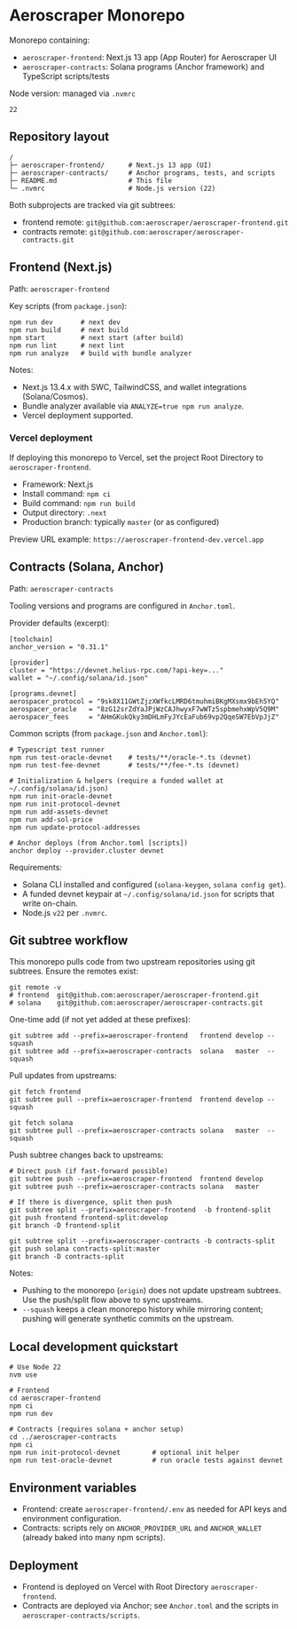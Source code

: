 # Aeroscraper Monorepo

Monorepo containing:

- `aeroscraper-frontend`: Next.js 13 app (App Router) for Aeroscraper UI
- `aeroscraper-contracts`: Solana programs (Anchor framework) and TypeScript scripts/tests

Node version: managed via `.nvmrc`

```
22
```

## Repository layout

```
/
├─ aeroscraper-frontend/      # Next.js 13 app (UI)
├─ aeroscraper-contracts/     # Anchor programs, tests, and scripts
├─ README.md                  # This file
└─ .nvmrc                     # Node.js version (22)
```

Both subprojects are tracked via git subtrees:

- frontend remote: `git@github.com:aeroscraper/aeroscraper-frontend.git`
- contracts remote: `git@github.com:aeroscraper/aeroscraper-contracts.git`

## Frontend (Next.js)

Path: `aeroscraper-frontend`

Key scripts (from `package.json`):

```
npm run dev       # next dev
npm run build     # next build
npm start         # next start (after build)
npm run lint      # next lint
npm run analyze   # build with bundle analyzer
```

Notes:

- Next.js 13.4.x with SWC, TailwindCSS, and wallet integrations (Solana/Cosmos).
- Bundle analyzer available via `ANALYZE=true npm run analyze`.
- Vercel deployment supported.

### Vercel deployment

If deploying this monorepo to Vercel, set the project Root Directory to `aeroscraper-frontend`.

- Framework: Next.js
- Install command: `npm ci`
- Build command: `npm run build`
- Output directory: `.next`
- Production branch: typically `master` (or as configured)

Preview URL example: `https://aeroscraper-frontend-dev.vercel.app`

## Contracts (Solana, Anchor)

Path: `aeroscraper-contracts`

Tooling versions and programs are configured in `Anchor.toml`.

Provider defaults (excerpt):

```
[toolchain]
anchor_version = "0.31.1"

[provider]
cluster = "https://devnet.helius-rpc.com/?api-key=..."
wallet = "~/.config/solana/id.json"

[programs.devnet]
aerospacer_protocol = "9sk8X11GWtZjzXWfkcLMRD6tmuhmiBKgMXsmx9bEh5YQ"
aerospacer_oracle   = "8zG12srZdYaJPjWzCAJhwyxF7wWTz5spbmehxWpV5Q9M"
aerospacer_fees     = "AHmGKukQky3mDHLmFyJYcEaFub69vp2QqeSW7EbVpJjZ"
```

Common scripts (from `package.json` and `Anchor.toml`):

```
# Typescript test runner
npm run test-oracle-devnet    # tests/**/oracle-*.ts (devnet)
npm run test-fee-devnet       # tests/**/fee-*.ts (devnet)

# Initialization & helpers (require a funded wallet at ~/.config/solana/id.json)
npm run init-oracle-devnet
npm run init-protocol-devnet
npm run add-assets-devnet
npm run add-sol-price
npm run update-protocol-addresses

# Anchor deploys (from Anchor.toml [scripts])
anchor deploy --provider.cluster devnet
```

Requirements:

- Solana CLI installed and configured (`solana-keygen`, `solana config get`).
- A funded devnet keypair at `~/.config/solana/id.json` for scripts that write on-chain.
- Node.js `v22` per `.nvmrc`.

## Git subtree workflow

This monorepo pulls code from two upstream repositories using git subtrees. Ensure the remotes exist:

```
git remote -v
# frontend  git@github.com:aeroscraper/aeroscraper-frontend.git
# solana    git@github.com:aeroscraper/aeroscraper-contracts.git
```

One-time add (if not yet added at these prefixes):

```
git subtree add --prefix=aeroscraper-frontend   frontend develop --squash
git subtree add --prefix=aeroscraper-contracts  solana   master  --squash
```

Pull updates from upstreams:

```
git fetch frontend
git subtree pull --prefix=aeroscraper-frontend  frontend develop --squash

git fetch solana
git subtree pull --prefix=aeroscraper-contracts solana   master  --squash
```

Push subtree changes back to upstreams:

```
# Direct push (if fast-forward possible)
git subtree push --prefix=aeroscraper-frontend  frontend develop
git subtree push --prefix=aeroscraper-contracts solana   master

# If there is divergence, split then push
git subtree split --prefix=aeroscraper-frontend  -b frontend-split
git push frontend frontend-split:develop
git branch -D frontend-split

git subtree split --prefix=aeroscraper-contracts -b contracts-split
git push solana contracts-split:master
git branch -D contracts-split
```

Notes:

- Pushing to the monorepo (`origin`) does not update upstream subtrees. Use the push/split flow above to sync upstreams.
- `--squash` keeps a clean monorepo history while mirroring content; pushing will generate synthetic commits on the upstream.

## Local development quickstart

```
# Use Node 22
nvm use

# Frontend
cd aeroscraper-frontend
npm ci
npm run dev

# Contracts (requires solana + anchor setup)
cd ../aeroscraper-contracts
npm ci
npm run init-protocol-devnet        # optional init helper
npm run test-oracle-devnet          # run oracle tests against devnet
```

## Environment variables

- Frontend: create `aeroscraper-frontend/.env` as needed for API keys and environment configuration.
- Contracts: scripts rely on `ANCHOR_PROVIDER_URL` and `ANCHOR_WALLET` (already baked into many npm scripts).

## Deployment

- Frontend is deployed on Vercel with Root Directory `aeroscraper-frontend`.
- Contracts are deployed via Anchor; see `Anchor.toml` and the scripts in `aeroscraper-contracts/scripts`.
